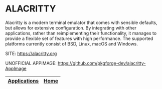 # ALACRITTY

 Alacritty is a modern terminal emulator that comes with sensible defaults, but allows for extensive configuration. By integrating with other applications, rather than reimplementing their functionality, it manages to provide a flexible set of features with high performance. The supported platforms currently consist of BSD, Linux, macOS and Windows. 

 SITE: https://alacritty.org
 
 UNOFFICIAL APPIMAGE: https://github.com/pkgforge-dev/alacritty-AppImage

 | [Applications](https://portable-linux-apps.github.io/apps.html) | [Home](https://portable-linux-apps.github.io)
 | --- | --- |

